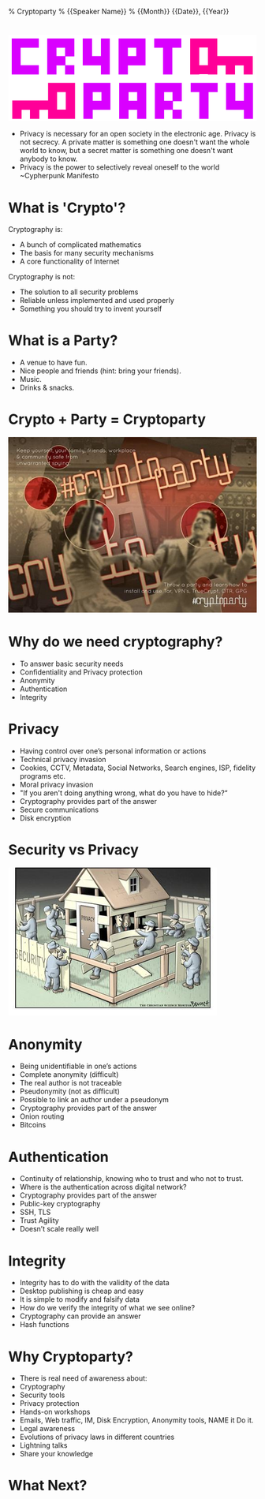 % Cryptoparty
% {{Speaker Name}}
% {{Month}} {{Date}}, {{Year}}

# 
![](images/logo.png)

- Privacy is necessary for an open society in the electronic age. Privacy is not secrecy. A private matter is something one doesn't want the whole world to know, but a secret matter is something one doesn't want anybody to know.
- Privacy is the power to selectively reveal oneself to the world ~Cypherpunk Manifesto

# What is 'Crypto'?

Cryptography is:

- A bunch of complicated mathematics
- The basis for many security mechanisms
- A core functionality of Internet

Cryptography is not:

- The solution to all security problems
- Reliable unless implemented and used properly
- Something you should try to invent yourself

# What is a Party?
- A venue to have fun.
- Nice people and friends (hint: bring your friends).
- Music.
- Drinks & snacks.

# Crypto + Party = Cryptoparty
![](images/splash.jpg)

# Why do we need cryptography?
- To answer basic security needs
- Confidentiality and Privacy protection
- Anonymity
- Authentication
- Integrity

# Privacy
- Having control over one’s personal information or actions 
- Technical privacy invasion
- Cookies, CCTV, Metadata, Social Networks, Search engines, ISP, fidelity programs etc.
- Moral privacy invasion
- "If you aren't doing anything wrong, what do you have to hide?“
- Cryptography provides part of the answer
- Secure communications
- Disk encryption

# Security vs Privacy
![](images/house.jpg)

# Anonymity

- Being unidentifiable in one’s actions
- Complete anonymity (difficult)
- The real author is not traceable
- Pseudonymity (not as difficult)
- Possible to link an author under a pseudonym
- Cryptography provides part of the answer
- Onion routing
- Bitcoins

# Authentication
- Continuity of relationship, knowing who to trust and who not to trust.
- Where is the authentication across digital network?
- Cryptography provides part of the answer
- Public-key cryptography
- SSH, TLS
- Trust Agility
- Doesn’t scale really well

# Integrity
- Integrity has to do with the validity of the data
- Desktop publishing is cheap and easy
- It is simple to modify and falsify data
- How do we verify the integrity of what we see online?
- Cryptography can provide an answer
- Hash functions

# Why Cryptoparty?
- There is real need of awareness about:
- Cryptography
- Security tools
- Privacy protection
- Hands-on workshops
- Emails, Web traffic, IM, Disk Encryption, Anonymity tools, NAME it Do it.
- Legal awareness
- Evolutions of privacy laws in different countries
- Lightning talks
- Share your knowledge 

# What Next?


